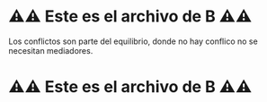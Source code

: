 # ⚠️⚠️ Este es el archivo de **B** ⚠️⚠️

Los conflictos son parte del equilibrio, donde no hay conflico no se necesitan mediadores.

# ⚠️⚠️ Este es el archivo de **B** ⚠️⚠️
